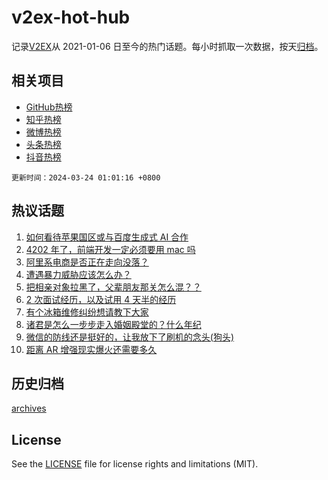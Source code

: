 # v2ex-hot-hub

 记录[V2EX](https://www.v2ex.com/)从 2021-01-06 日至今的热门话题。每小时抓取一次数据，按天[归档](archives)。
 
 ## 相关项目

- [GitHub热榜](https://github.com/it985/github-hot-hub)
- [知乎热榜](https://github.com/it985/zhihu-hot-hub)
- [微博热榜](https://github.com/it985/weibo-hot-hub)
- [头条热榜](https://github.com/it985/toutiao-hot-hub)
- [抖音热榜](https://github.com/it985/douyin-hot-hub)


 `更新时间：2024-03-24 01:01:16 +0800`

## 热议话题

1. [如何看待苹果国区或与百度生成式 AI 合作](https://www.v2ex.com/t/1026254)
1. [4202 年了，前端开发一定必须要用 mac 吗](https://www.v2ex.com/t/1026345)
1. [阿里系电商是否正在走向没落？](https://www.v2ex.com/t/1026269)
1. [遭遇暴力威胁应该怎么办？](https://www.v2ex.com/t/1026280)
1. [把相亲对象拉黑了，父辈朋友那关怎么混？？](https://www.v2ex.com/t/1026307)
1. [2 次面试经历，以及试用 4 天半的经历](https://www.v2ex.com/t/1026358)
1. [有个冰箱维修纠纷想请教下大家](https://www.v2ex.com/t/1026260)
1. [诸君是怎么一步步走入婚姻殿堂的？什么年纪](https://www.v2ex.com/t/1026318)
1. [微信的防线还是挺好的，让我放下了刷机的念头(狗头)](https://www.v2ex.com/t/1026262)
1. [距离 AR 增强现实爆火还需要多久](https://www.v2ex.com/t/1026297)

## 历史归档

[archives](archives)

## License

See the [LICENSE](LICENSE) file for license rights and limitations (MIT).
